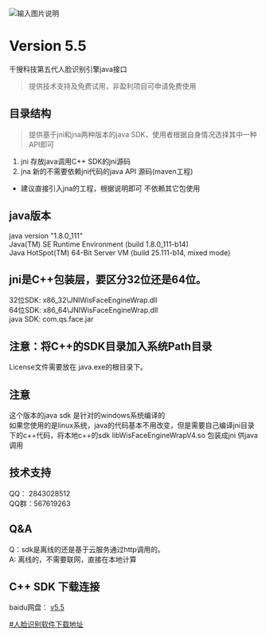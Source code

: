 ﻿![输入图片说明](http://www.qiansou.cn/Scripts/img/lmxt-1bi1.jpg "在这里输入图片标题")  
# Version 5.5
千搜科技第五代人脸识别引擎java接口 
> 提供技术支持及免费试用，非盈利项目可申请免费使用

## 目录结构 
> 提供基于jni和jna两种版本的java SDK，使用者根据自身情况选择其中一种API即可
1. jni 存放java调用C++ SDK的jni源码 
2. jna 新的不需要依赖jni代码的java API 源码(maven工程)
* 建议直接引入jna的工程，根据说明即可 不依赖其它包使用

## java版本
java version "1.8.0_111"  
Java(TM) SE Runtime Environment (build 1.8.0_111-b14)  
Java HotSpot(TM) 64-Bit Server VM (build 25.111-b14, mixed mode)  

## jni是C++包装层，要区分32位还是64位。
32位SDK: x86_32\JNIWisFaceEngineWrap.dll  
64位SDK: x86_64\JNIWisFaceEngineWrap.dll  
java SDK: com.qs.face.jar    


## 注意：将C++的SDK目录加入系统Path目录 

License文件需要放在 java.exe的根目录下。  

## 注意
这个版本的java sdk 是针对的windows系统编译的  
如果您使用的是linux系统，java的代码基本不用改变，但是需要自己编译jni目录下的c++代码，将本地c++的sdk libWisFaceEngineWrapV4.so 包装成jni 供java调用


## 技术支持
QQ： 2843028512  
QQ群：567619263

## Q&A
Q：sdk是离线的还是基于云服务通过http调用的。  
A: 离线的，不需要联网，直接在本地计算 

## C++ SDK 下载连接
baidu网盘： [v5.5](https://pan.baidu.com/s/1Ik0UEOr-_ZDaqAmqdsNiDw#list/path=%2F)  

[#人脸识别软件下载地址](http://qiansou.cn/home/productinfo.html)


